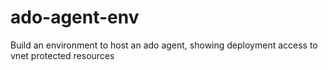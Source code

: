 # ado-agent-env
Build an environment to host an ado agent, showing deployment access to vnet protected resources
